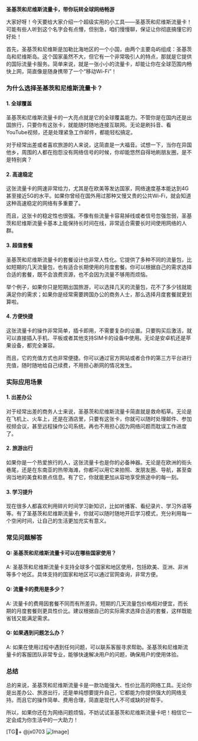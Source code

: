 **圣基茨和尼维斯流量卡，带你玩转全球网络畅游**

大家好呀！今天要给大家介绍一个超级实用的小工具——圣基茨和尼维斯流量卡！可能有些人听到这个名字会有点懵，但别急，咱们慢慢聊，保证让你彻底搞懂它的好处！

首先，圣基茨和尼维斯是加勒比海地区的一个小国，由两个主要岛屿组成：圣基茨岛和尼维斯岛。这个国家虽然不大，但它有一个非常吸引人的特点，那就是它提供的国际流量卡服务。简单来说，就是一张小小的流量卡，却能让你在全球范围内畅快上网，简直像是随身携带了一个“移动Wi-Fi”！

### **为什么选择圣基茨和尼维斯流量卡？**

#### **1. 全球覆盖**
圣基茨和尼维斯流量卡的一大亮点就是它的全球覆盖能力。不管你是在国内还是出国旅行，只要你有这张卡，就能随时随地连接互联网。无论是刷抖音、看YouTube视频，还是处理紧急工作邮件，都能轻松搞定。

对于经常出差或者喜欢旅游的人来说，这简直是一大福音。试想一下，当你在异国他乡，周围的人都在抱怨没有网络信号的时候，你却能悠然自得地刷朋友圈，是不是特别爽？

#### **2. 高速稳定**
这张流量卡的网速非常给力，尤其是在欧美等发达国家，网络速度基本能达到4G甚至接近5G的水平。如果你曾经在国外用过那种又慢又贵的公共Wi-Fi，就会知道这种高速稳定的网络有多重要了。

而且，这张卡的稳定性也很强。不像有些流量卡容易掉线或者信号忽强忽弱，圣基茨和尼维斯流量卡基本上能保持长时间在线，非常适合需要长时间使用网络的人群。

#### **3. 超值套餐**
圣基茨和尼维斯流量卡的套餐设计也非常人性化。它提供了多种不同的流量包，比如短期的几天流量包，也有适合长期使用的月度套餐。你可以根据自己的需求选择合适的套餐，既不会浪费资源，也不会因为流量不够用而烦恼。

举个例子，如果你只是短期出国旅游，可以选择几天的流量包，花不了多少钱就能满足你的需求；如果你是经常需要跨国办公的商务人士，那么选择月度套餐就更划算啦。

#### **4. 方便快捷**
这张流量卡的操作非常简单，插卡即用，不需要复杂的设置。只要购买后激活，就可以直接插入手机、平板或者其他支持SIM卡的设备中使用。无论是安卓机还是苹果设备，都完全兼容。

而且，它的充值方式也非常便捷。你可以通过官方网站或者合作的第三方平台进行充值，随时随地给自己续费，不用担心断网的情况发生。

### **实际应用场景**

#### **1. 出差办公**
对于经常出差的商务人士来说，圣基茨和尼维斯流量卡简直就是救命稻草。无论是在飞机上、火车上，还是在酒店里，只要有这张卡，你就可以随时处理邮件、参加视频会议，甚至远程操作公司系统。再也不用担心因为网络问题而耽误工作进度了。

#### **2. 旅游出行**
如果你是一个热爱旅行的人，这张流量卡也是你的必备神器。无论是在欧洲的街头巷尾，还是在东南亚的热带海滩，你都可以用它来拍照、发朋友圈、导航，甚至查询当地的美食和景点信息。有了它，你就能更加从容地享受旅途中的每一刻。

#### **3. 学习提升**
现在很多人都喜欢利用碎片时间学习新知识，比如听播客、看纪录片、学习外语等等。有了圣基茨和尼维斯流量卡，你就可以随时随地开启学习模式，充分利用每一个空闲时间，让自己的生活更加充实有意义。

### **常见问题解答**

#### **Q: 圣基茨和尼维斯流量卡可以在哪些国家使用？**
A: 圣基茨和尼维斯流量卡支持全球多个国家和地区使用，包括欧美、亚洲、非洲等多个地区。具体支持的国家和地区可以通过官网查询，非常方便。

#### **Q: 流量卡的费用是多少？**
A: 流量卡的费用因套餐不同而有所差异。短期的几天流量包价格相对便宜，而长期的月度套餐则更具性价比。建议根据自己的实际需求选择合适的套餐，这样既能省钱又能满足需求。

#### **Q: 如果遇到问题怎么办？**
A: 如果在使用过程中遇到任何问题，可以联系客服寻求帮助。圣基茨和尼维斯流量卡的客服团队非常专业，能够快速解决用户的问题，确保用户的使用体验。

### **总结**

总的来说，圣基茨和尼维斯流量卡是一款功能强大、性价比高的网络工具。无论你是出差办公、旅游出行，还是单纯想要提升自己，它都能为你提供强大的网络支持。而且它的操作简单、费用合理，简直是现代人不可或缺的好帮手。

所以，如果你还在为网络问题烦恼，不妨试试圣基茨和尼维斯流量卡吧！相信它一定会成为你生活中的一大助力！

[TG💪+ @jx0703 ![Image](https://github.com/user-attachments/assets/dbca1d08-cadb-493c-b0ec-ad6f7a83f270)]